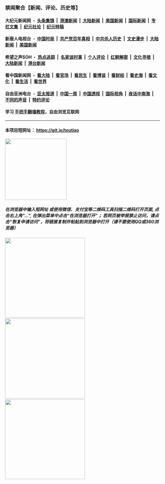 ### 禁闻聚合【新闻、评论、历史等】

#### 大纪元新闻网 &nbsp;-&nbsp; [头条集锦](indexes/E头条集锦.md?t=03141131) &nbsp;|&nbsp; [港澳新闻](indexes/E港澳新闻.md?t=03141131)  &nbsp;|&nbsp; [大陆新闻](indexes/E大陆新闻.md?t=03141131) &nbsp;|&nbsp; [美国新闻](indexes/E美国新闻.md?t=03141131) &nbsp;|&nbsp; [国际新闻](indexes/E国际新闻.md?t=03141131) &nbsp;|&nbsp; [专栏文集](indexes/E专栏文集.md?t=03141131) &nbsp;|&nbsp; [纪元社论](indexes/E纪元社论.md?t=03141131) &nbsp;|&nbsp; [纪元特稿](indexes/E纪元特稿.md?t=03141131) 

#### 新唐人电视台 &nbsp;-&nbsp; [中国时局](indexes/N中国时局.md?t=03141131) &nbsp;|&nbsp; [共产党百年真相](indexes/N共产党百年真相.md?t=03141131) &nbsp;|&nbsp; [中共杀人历史](indexes/N中共杀人历史.md?t=03141131) &nbsp;|&nbsp; [文史漫步](indexes/N文史漫步.md?t=03141131) &nbsp;|&nbsp; [大陆新闻](indexes/N大陆新闻.md?t=03141131) &nbsp;|&nbsp; [美国新闻](indexes/N美国新闻.md?t=03141131)

#### 希望之声SOH &nbsp;-&nbsp; [热点追踪](indexes/H热点追踪.md?t=03141131) &nbsp;|&nbsp; [名家谈时事](indexes/H名家谈时事.md?t=03141131) &nbsp;|&nbsp; [个人评论](indexes/H个人评论.md?t=03141131)  &nbsp;|&nbsp; [红朝解密](indexes/H红朝解密.md?t=03141131) &nbsp;|&nbsp; [文化寻根](indexes/H文化寻根.md?t=03141131) &nbsp;|&nbsp; [大陆新闻](indexes/H大陆新闻.md?t=03141131) &nbsp;|&nbsp; [港台新闻](indexes/H港台新闻.md?t=03141131)

#### 看中国新闻网 &nbsp;-&nbsp; [看大陆](indexes/S看大陆.md?t=03141131) &nbsp;|&nbsp; [看官场](indexes/S看官场.md?t=03141131) &nbsp;|&nbsp; [看民生](indexes/S看民生.md?t=03141131)  &nbsp;|&nbsp; [看博谈](indexes/S看博谈.md?t=03141131) &nbsp;|&nbsp; [看财经](indexes/S看财经.md?t=03141131) &nbsp;|&nbsp; [看史海](indexes/S看史海.md?t=03141131) &nbsp;|&nbsp; [看文化](indexes/S看文化.md?t=03141131) &nbsp;|&nbsp; [看生活](indexes/S看生活.md?t=03141131) &nbsp;|&nbsp; [看世界](indexes/S看世界.md?t=03141131)

#### 自由亚洲电台 &nbsp;-&nbsp; [亚太报道](indexes/R亚太报道.md?t=03141131) &nbsp;|&nbsp; [中国一周](indexes/R中国一周.md?t=03141131) &nbsp;|&nbsp; [中国透视](indexes/R中国透视.md?t=03141131)  &nbsp;|&nbsp; [国际视角](indexes/R国际视角.md?t=03141131) &nbsp;|&nbsp; [夜话中南海](indexes/R夜话中南海.md?t=03141131) &nbsp;|&nbsp; [不同的声音](indexes/R不同的声音.md?t=03141131) &nbsp;|&nbsp; [特约评论](indexes/R特约评论.md?t=03141131)

#### 学习 [手把手翻墙教程](https://github.com/gfw-breaker/guides/wiki)，自由浏览互联网

----

#### 本项目短网址： https://git.io/toutiao
<img src="https://raw.githubusercontent.com/gfw-breaker/banned-news/master/scripts/img/qr.png" width="200px"/>  

##### 在浏览器中输入短网址 或使用微信、支付宝等二维码工具扫描二维码打开页面, 点击右上角"...", 在弹出菜单中点击“在浏览器打开”； 若网页被举报禁止访问，请点击“恢复申请访问”，将链接复制并粘贴到浏览器中打开（请不要使用QQ或360浏览器）

<img src="https://raw.githubusercontent.com/gfw-breaker/banned-news/master/scripts/img/1.png" width="260px"/> &nbsp; <img src="https://raw.githubusercontent.com/gfw-breaker/banned-news/master/scripts/img/2.png" width="260px"/> &nbsp; <img src="https://raw.githubusercontent.com/gfw-breaker/banned-news/master/scripts/img/3.png" width="260px"/>
